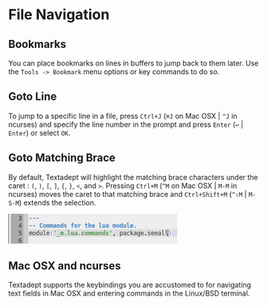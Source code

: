 # File Navigation

## Bookmarks

You can place bookmarks on lines in buffers to jump back to them later. Use the
`Tools -> Bookmark` menu options or key commands to do so.

## Goto Line

To jump to a specific line in a file, press `Ctrl+J` (`⌘J` on Mac OSX | `^J` in
ncurses) and specify the line number in the prompt and press `Enter` (`↩` |
`Enter`) or select `OK`.

## Goto Matching Brace

By default, Textadept will highlight the matching brace characters under the
caret : `(`, `)`, `[`, `]`, `{`, `}`, `<`, and `>`. Pressing `Ctrl+M` (`^M` on
Mac OSX | `M-M` in ncurses) moves the caret to that matching brace and
`Ctrl+Shift+M` (`^⇧M` | `M-S-M`) extends the selection.

![Matching Braces](images/matchingbrace.png)

## Mac OSX and ncurses

Textadept supports the keybindings you are accustomed to for navigating text
fields in Mac OSX and entering commands in the Linux/BSD terminal.
